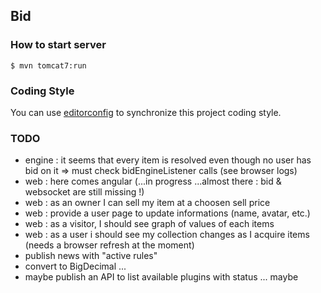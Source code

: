 ## Bid

### How to start server

    $ mvn tomcat7:run

### Coding Style

You can use [editorconfig](http://editorconfig.org) to synchronize this project coding style.

### TODO

 - engine : it seems that every item is resolved even though no user has bid on it => must check bidEngineListener calls (see browser logs)
 - web : here comes angular (...in progress ...almost there : bid & websocket are still missing !)
 - web : as an owner I can sell my item at a choosen sell price
 - web : provide a user page to update informations (name, avatar, etc.)
 - web : as a visitor, I should see graph of values of each items
 - web : as a user i should see my collection changes as I acquire items (needs a browser refresh at the moment)
 - publish news with "active rules"
 - convert to BigDecimal
 ...
 - maybe publish an API to list available plugins with status ... maybe